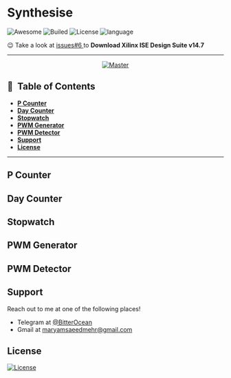 # Synthesise   
![Awesome](https://cdn.rawgit.com/sindresorhus/awesome/d7305f38d29fed78fa85652e3a63e154dd8e8829/media/badge.svg)
![Builed](https://img.shields.io/azure-devops/build/totodem/8cf3ec0e-d0c2-4fcd-8206-ad204f254a96/2?style=flat)
![License](https://img.shields.io/packagist/l/doctrine/orm)
![language](https://img.shields.io/badge/language-verilog-orange)

:wink: Take a look at <a href="https://github.com/BitterOcean/IUT/issues/6"> issues#6 </a> to **Download Xilinx ISE Design Suite v14.7**    

****

<p align="center">
  <a href="https://github.com/BitterOcean/IUT/edit/master/FPGA/HW3">
    <img src="https://user-images.githubusercontent.com/60509979/81408434-7553e680-9152-11ea-9872-2314a4639d1a.png" alt="Master">
  </a>
</p>

## :anger: &nbsp;Table of Contents

- **[P Counter](#P-Counter)**
- **[Day Counter](#Day-Counter)**
- **[Stopwatch](#Stopwatch)**
- **[PWM Generator](#PWM-Generator)**
- **[PWM Detector](#PWM-Detector)**
- **[Support](#Support)**
- **[License](#License)**

****

## P Counter  

## Day Counter  

## Stopwatch  

## PWM Generator  

## PWM Detector  

## Support

Reach out to me at one of the following places!

- Telegram at <a href="https://t.me/BitterOcean" target="_blank">@BitterOcean</a>
- Gmail at <a href="mailto:maryamsaeedmehr@gmail.com" target="_blank">maryamsaeedmehr@gmail.com</a>

## License  

[![License](https://img.shields.io/:license-mit-blue.svg?style=flat-square)](http://badges.mit-license.org)
